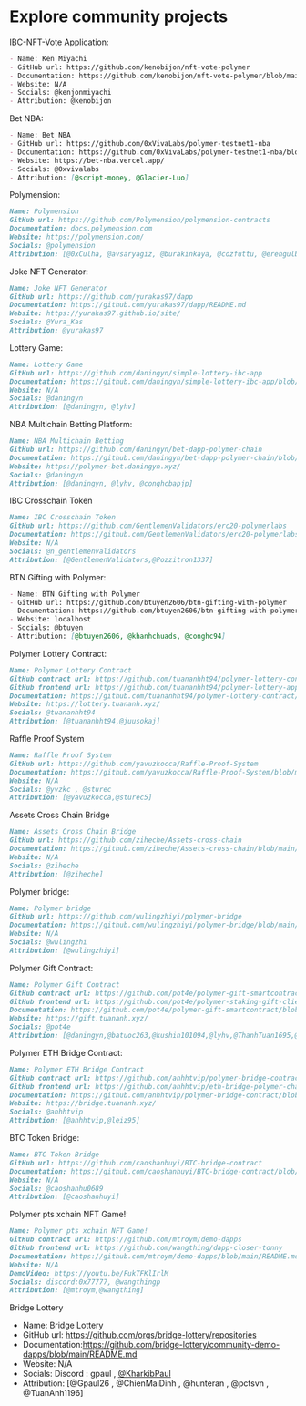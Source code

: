 # Explore community projects

IBC-NFT-Vote Application:

```markdown
- Name: Ken Miyachi
- GitHub url: https://github.com/kenobijon/nft-vote-polymer
- Documentation: https://github.com/kenobijon/nft-vote-polymer/blob/main/README.md
- Website: N/A
- Socials: @kenjonmiyachi
- Attribution: @kenobijon
```

Bet NBA:

```markdown
- Name: Bet NBA
- GitHub url: https://github.com/0xVivaLabs/polymer-testnet1-nba
- Documentation: https://github.com/0xVivaLabs/polymer-testnet1-nba/blob/nba/README.md
- Website: https://bet-nba.vercel.app/
- Socials: @0xvivalabs
- Attribution: [@script-money, @Glacier-Luo]
```

Polymension:
```markdown
Name: Polymension
GitHub url: https://github.com/Polymension/polymension-contracts
Documentation: docs.polymension.com
Website: https://polymension.com/
Socials: @polymension
Attribution: [@0xCulha, @avsaryagiz, @burakinkaya, @cozfuttu, @erengulbahar]
```

Joke NFT Generator:
```markdown
Name: Joke NFT Generator
GitHub url: https://github.com/yurakas97/dapp
Documentation: https://github.com/yurakas97/dapp/README.md
Website: https://yurakas97.github.io/site/
Socials: @Yura_Kas
Attribution: @yurakas97
```

Lottery Game:
```markdown
Name: Lottery Game
GitHub url: https://github.com/daningyn/simple-lottery-ibc-app
Documentation: https://github.com/daningyn/simple-lottery-ibc-app/blob/master/README.md
Website: N/A
Socials: @daningyn
Attribution: [@daningyn, @lyhv]
```

NBA Multichain Betting Platform:
```markdown
Name: NBA Multichain Betting
GitHub url: https://github.com/daningyn/bet-dapp-polymer-chain
Documentation: https://github.com/daningyn/bet-dapp-polymer-chain/blob/master/README.md
Website: https://polymer-bet.daningyn.xyz/
Socials: @daningyn
Attribution: [@daningyn, @lyhv, @conghcbapjp]
```

IBC Crosschain Token
```markdown
Name: IBC Crosschain Token
GitHub url: https://github.com/GentlemenValidators/erc20-polymerlabs
Documentation: https://github.com/GentlemenValidators/erc20-polymerlabs/blob/main/report.md
Website: N/A
Socials: @n_gentlemenvalidators
Attribution: [@GentlemenValidators,@Pozzitron1337]
```

BTN Gifting with Polymer:
```markdown
- Name: BTN Gifting with Polymer
- GitHub url: https://github.com/btuyen2606/btn-gifting-with-polymer
- Documentation: https://github.com/btuyen2606/btn-gifting-with-polymer/blob/main/README.md
- Website: localhost
- Socials: @btuyen
- Attribution: [@btuyen2606, @khanhchuads, @conghc94]
```

Polymer Lottery Contract:
```markdown
Name: Polymer Lottery Contract
GitHub contract url: https://github.com/tuananhht94/polymer-lottery-contract
GitHub frontend url: https://github.com/tuananhht94/polymer-lottery-app
Documentation: https://github.com/tuananhht94/polymer-lottery-contract/blob/main/README.md
Website: https://lottery.tuananh.xyz/
Socials: @tuananhht94
Attribution: [@tuananhht94,@juusokaj]
```

Raffle Proof System
```markdown
Name: Raffle Proof System
GitHub url: https://github.com/yavuzkocca/Raffle-Proof-System
Documentation: https://github.com/yavuzkocca/Raffle-Proof-System/blob/main/README.md
Website: N/A
Socials: @yvzkc , @sturec
Attribution: [@yavuzkocca,@sturec5]
```

Assets Cross Chain Bridge
```markdown
Name: Assets Cross Chain Bridge
GitHub url: https://github.com/ziheche/Assets-cross-chain
Documentation: https://github.com/ziheche/Assets-cross-chain/blob/main/README.md
Website: N/A
Socials: @ziheche
Attribution: [@ziheche]
```

Polymer bridge:
```markdown
Name: Polymer bridge
GitHub url: https://github.com/wulingzhiyi/polymer-bridge
Documentation: https://github.com/wulingzhiyi/polymer-bridge/blob/main/README.md
Website: N/A
Socials: @wulingzhi
Attribution: [@wulingzhiyi]
```

Polymer Gift Contract:
```markdown
Name: Polymer Gift Contract
GitHub contract url: https://github.com/pot4e/polymer-gift-smartcontract
GitHub frontend url: https://github.com/pot4e/polymer-staking-gift-client
Documentation: https://github.com/pot4e/polymer-gift-smartcontract/blob/main/README.md
Website: https://gift.tuananh.xyz/
Socials: @pot4e
Attribution: [@daningyn,@batuoc263,@kushin101094,@lyhv,@ThanhTuan1695,@tuananhht94]
```

Polymer ETH Bridge Contract:
```markdown
Name: Polymer ETH Bridge Contract
GitHub contract url: https://github.com/anhhtvip/polymer-bridge-contract
GitHub frontend url: https://github.com/anhhtvip/eth-bridge-polymer-chain
Documentation: https://github.com/anhhtvip/polymer-bridge-contract/blob/main/README.md
Website: https://bridge.tuananh.xyz/
Socials: @anhhtvip
Attribution: [@anhhtvip,@leiz95]
```

BTC Token Bridge:
```markdown
Name: BTC Token Bridge
GitHub url: https://github.com/caoshanhuyi/BTC-bridge-contract
Documentation: https://github.com/caoshanhuyi/BTC-bridge-contract/blob/main/README.md
Website: N/A
Socials: @caoshanhu0689
Attribution: [@caoshanhuyi]
```

Polymer pts xchain NFT Game!:
```markdown
Name: Polymer pts xchain NFT Game!
GitHub contract url: https://github.com/mtroym/demo-dapps
GitHub frontend url: https://github.com/wangthing/dapp-closer-tonny
Documentation: https://github.com/mtroym/demo-dapps/blob/main/README.md
Website: N/A
DemoVideo: https://youtu.be/FukTFKlIrlM
Socials: discord:0x77777, @wangthingp
Attribution: [@mtroym,@wangthing]
```


Bridge Lottery
- Name: Bridge Lottery
- GitHub url: https://github.com/orgs/bridge-lottery/repositories
- Documentation:https://github.com/bridge-lottery/community-demo-dapps/blob/main/README.md 
- Website: N/A
- Socials: Discord : gpaul ,  [@KharkibPaul](https://t.me/KharkibPaul)
- Attribution: [@Gpaul26  , @ChienMaiDinh  , @hunteran  , @pctsvn  , @TuanAnh1196]
